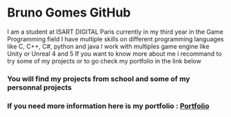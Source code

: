 # Bruno Gomes GitHub

<p>
  I am a student at ISART DIGITAL Paris currently in my third year in the Game Programming field
  I have multiple skills on different programming languages like C, C++, C#, python and java
  I work with multiples game engine like Unity or Unreal 4 and 5
  If you want to know more about me i recommand to try some of my projects or to go check my portfolio in the link below 
</p>

### You will find my projects from school and some of my personnal projects 

### If you need more information here is my portfolio : <a href="https://bgomes02.wixsite.com/bruno-gomes-portfoli"> Portfolio </a>
